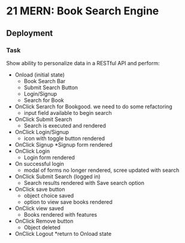 # 21 MERN: Book Search Engine

## Deployment

### Task

Show ability to personalize data in a RESTful API and perform:
  * Onload  (initial state)
    * Book Search Bar
    * Submit Search Button
    * Login/Signup
    * Search for Book
  * OnClick Serarch for Bookgood.  we need to do some refactoring 
    * input field available to begin search
  * OnClick Submit Search
    * Search is executed and rendered
  * OnClick Login/Signup
    * icon with toggle button rendered
  * OnClick Signup
    *Signup form rendered
  * OnClick Login
    * Login form rendered
  * On successful login
    * modal of forms no longer rendered, scree updated with search
  * OnClick Submit Search (logged in)
    * Search results rendered with Save search option
  * OnClick save button
    * object choice saved
    * option to view save books rendered
  * OnClick view saved
    * Books rendered with features
  * OnClick Remove button
    * Object deleted
  * OnClick Logout
    *return to Onload state
